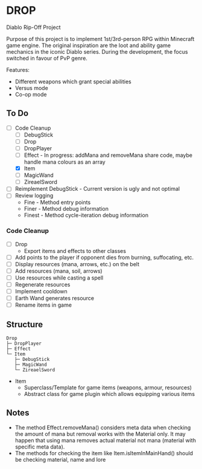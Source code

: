 # DROP

Diablo Rip-Off Project

Purpose of this project is to implement 1st/3rd-person RPG within Minecraft game
engine. The original inspiration are the loot and ability game mechanics in the
iconic Diablo series. During the development, the focus switched in favour of
PvP genre.

Features:

* Different weapons which grant special abilities
* Versus mode
* Co-op mode

## To Do

* [ ] Code Cleanup
    * [ ] DebugStick
    * [ ] Drop
    * [ ] DropPlayer
    * [ ] Effect - In progress: addMana and removeMana share code, maybe handle mana colours as an array
    * [x] Item
    * [ ] MagicWand
    * [ ] ZireaelSword
* [ ] Reimplement DebugStick - Current version is ugly and not optimal
* [ ] Review logging
    * Fine - Method entry points
    * Finer - Method debug information
    * Finest - Method cycle-iteration debug information

### Code Cleanup

* [ ] Drop
    * Export items and effects to other classes 
* [ ] Add points to the player if opponent dies from burning, suffocating, etc.
* [ ] Display resources (mana, arrows, etc.) on the belt
* [ ] Add resources (mana, soil, arrows)
* [ ] Use resources while casting a spell
* [ ] Regenerate resources
* [ ] Implement cooldown
* [ ] Earth Wand generates resource
* [ ] Rename items in game

## Structure

```text
Drop
├─ DropPlayer
├─ Effect
└─ Item
   ├─ DebugStick
   ├─ MagicWand
   └─ ZireaelSword
```

* Item
    * Superclass/Template for game items (weapons, armour, resources)
    * Abstract class for game plugin which allows equipping various items

## Notes

* The method Effect.removeMana() considers meta data when checking the amount of mana but removal works with the Material only. It may happen that using mana removes actual material not mana (material with specific meta data).
* The methods for checking the item like Item.isItemInMainHand() should be checking material, name and lore
